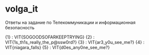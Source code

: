 # volga_it
Ответы на задание по Телекоммуникации и информационная безопасность

{1} : VIT{SOGOODSOFARKEEPTRYING}
{2} : VIT{1s_th1s_really_the_p@ssw0rd?} 
{3} : VIT{ar3_y0u_see_me?}
{4} : VIT{niagara_falls} 
{5} : VIT{d0es_any0ne_see_me?} 
